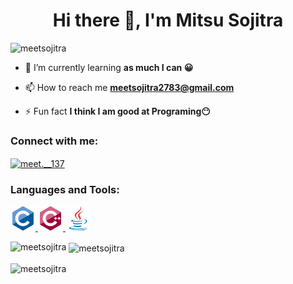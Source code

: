 <h1 align="center">Hi there 👋, I'm Mitsu Sojitra</h1>
<p align="left"> <img src="https://komarev.com/ghpvc/?username=meetsojitra&label=Profile%20views&color=0e75b6&style=flat" alt="meetsojitra" /> </p>

- 🌱 I’m currently learning **as much I can 😀**

- 📫 How to reach me **meetsojitra2783@gmail.com**

- ⚡ Fun fact **I think I am good at Programing😶**

<h3 align="left">Connect with me:</h3>
<p align="left">
<a href="https://instagram.com/meet.__137" target="blank"><img align="center" src="https://raw.githubusercontent.com/rahuldkjain/github-profile-readme-generator/master/src/images/icons/Social/instagram.svg" alt="meet.__137" height="30" width="40" /></a>
</p>

<h3 align="left">Languages and Tools:</h3>
<p align="left"> <a href="https://www.cprogramming.com/" target="_blank" rel="noreferrer"> <img src="https://raw.githubusercontent.com/devicons/devicon/master/icons/c/c-original.svg" alt="c" width="40" height="40"/> </a> <a href="https://www.w3schools.com/cpp/" target="_blank" rel="noreferrer"> <img src="https://raw.githubusercontent.com/devicons/devicon/master/icons/cplusplus/cplusplus-original.svg" alt="cplusplus" width="40" height="40"/> </a> <a href="https://www.java.com" target="_blank" rel="noreferrer"> <img src="https://raw.githubusercontent.com/devicons/devicon/master/icons/java/java-original.svg" alt="java" width="40" height="40"/> </a> </p>

<p><img align="left" src="https://github-readme-stats.vercel.app/api/top-langs?username=meetsojitra&show_icons=true&locale=en&layout=compact" alt="meetsojitra" /></p>

<p>&nbsp;<img align="center" src="https://github-readme-stats.vercel.app/api?username=meetsojitra&show_icons=true&locale=en" alt="meetsojitra" /></p>

<p><img align="center" src="https://github-readme-streak-stats.herokuapp.com/?user=meetsojitra&" alt="meetsojitra" /></p>
